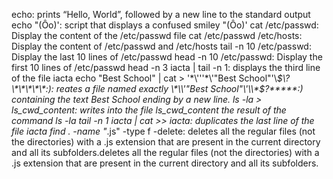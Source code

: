 echo: prints “Hello, World”, followed by a new line to the standard output
echo \"\(Ôo\)\': script that displays a confused smiley "(Ôo)'
cat /etc/passwd: Display the content of the /etc/passwd file
cat /etc/passwd /etc/hosts: Display the content of /etc/passwd and /etc/hosts
tail -n 10 /etc/passwd: Display the last 10 lines of /etc/passwd
head -n 10 /etc/passwd: Display the first 10 lines of /etc/passwd 
head -n 3 iacta | tail -n 1: displays the third line of the file iacta
echo "Best School" | cat > '\*\\'\''\*\\'"Best School"\'\\*$\?\*\*\*\*\*:): reates a file named exactly \*\\'"Best School"\'\\*$\?\*\*\*\*\*:) containing the text Best School ending by a new line.
ls -la > ls_cwd_content: writes into the file ls_cwd_content the result of the command ls -la
tail -n 1 iacta | cat >> iacta: duplicates the last line of the file iacta
find . -name "*.js" -type f -delete: deletes all the regular files (not the directories) with a .js extension that are present in the current directory and all its subfolders.deletes all the regular files (not the directories) with a .js extension that are present in the current directory and all its subfolders.
